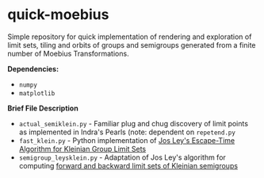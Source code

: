 # quick-moebius

Simple repository for quick implementation of rendering and exploration of limit sets, tiling and orbits of groups and semigroups generated from a finite number of Moebius Transformations.

**Dependencies:**

* `numpy`
* `matplotlib`

**Brief File Description**

* `actual_semiklein.py` - Familiar plug and chug discovery of limit points as implemented in Indra's Pearls (note: dependent on `repetend.py`
* `fast_klein.py` - Python implementation of [Jos Ley's Escape-Time Algorithm for Kleinian Group Limit Sets](http://www.josleys.com/articles/Kleinian%20escape-time_3.pdf)
* `semigroup_leysklein.py` - Adaptation of Jos Ley's algorithm for computing [forward and backward limit sets of Kleinian semigroups](https://arxiv.org/abs/1609.00576)
